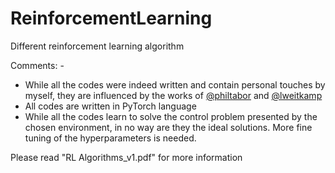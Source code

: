 # ReinforcementLearning
Different reinforcement learning algorithm

Comments: -

 - While all the codes were indeed written and contain personal touches by myself, they are influenced by the works of [@philtabor](https://github.com/philtabor) and [@lweitkamp](https://github.com/lweitkamp)
 - All codes are written in PyTorch language
 - While all the codes learn to solve the control problem presented by the chosen environment, in no way are they the ideal solutions. More fine tuning of the hyperparameters is needed.  

Please read "RL Algorithms_v1.pdf" for more information
